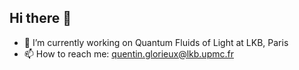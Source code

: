 ## Hi there 👋

- 🔭 I’m currently working on Quantum Fluids of Light at LKB, Paris
- 📫 How to reach me: quentin.glorieux@lkb.upmc.fr


